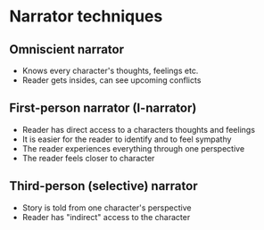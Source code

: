 Narrator techniques
===================

Omniscient narrator
-------------------

-   Knows every character's thoughts, feelings etc.
-   Reader gets insides, can see upcoming conflicts

First-person narrator (I-narrator)
----------------------------------

-   Reader has direct access to a characters thoughts and feelings
-   It is easier for the reader to identify and to feel sympathy
-   The reader experiences everything through one perspective
-   The reader feels closer to character

Third-person (selective) narrator
---------------------------------

-   Story is told from one character's perspective
-   Reader has "indirect" access to the character


